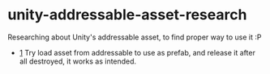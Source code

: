 # unity-addressable-asset-research
Researching about Unity's addressable asset, to find proper way to use it :P

- [1](https://github.com/insthync/unity-addressable-asset-research/commit/e8837d93461f2f342183e99e3070c2bcaebf4672) Try load asset from addressable to use as prefab, and release it after all destroyed, it works as intended.
